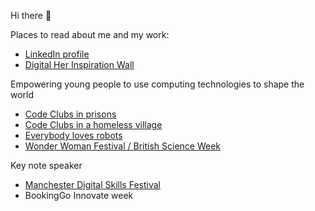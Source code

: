 Hi there 👋

Places to read about me and my work: 
+ [LinkedIn profile](https://www.linkedin.com/in/libsmart)
+ [Digital Her Inspiration Wall](https://digitalher.co.uk/inspiration-wall/liz-smart)

Empowering young people to use computing technologies to shape the world
+ [Code Clubs in prisons](https://blog.codeclub.org/2018/05/30/building-family-bonds-with-code-club-in-prison)
+ [Code Clubs in a homeless village](https://www.savethefamily.org.uk/the-start-of-the-stf-codeclub)
+ [Everybody loves robots](http://www.esriblog.info/well-that-was-everybody-loves-robots)
+ [Wonder Woman Festival / British Science Week](https://www.nationalfootballmuseum.com/whatson/girls-in-the-game)

Key note speaker
+ [Manchester Digital Skills Festival](https://www.manchesterdigital.com/talent-and-skills/skills-festival)
+ BookingGo Innovate week
